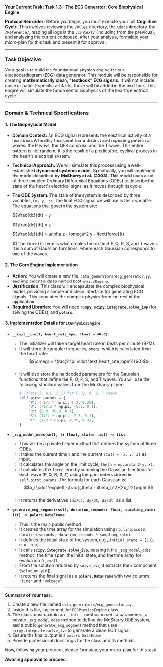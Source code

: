 **Your Current Task: Task 1.3 - The ECG Generator: Core Biophysical Engine**

**Protocol Reminder:** Before you begin, you must execute your full **Cognitive Cycle**. This involves reviewing the `/Rules` directory, the `\docs` directory, the `/Reference/`, reading all logs in the `.context/` (including from the previous), and analyzing the current codebase. After your analysis, formulate your micro-plan for this task and present it for approval.

-----

### **Task Objective**

Your goal is to build the foundational physics engine for our electrocardiogram (ECG) data generator. This module will be responsible for creating **mathematically clean, "textbook" ECG signals**. It will not include noise or patient-specific artifacts; those will be added in the next task. This engine will simulate the fundamental biophysics of the heart's electrical cycle.

-----

### **Domain & Technical Specifications**

#### **1. The Biophysical Model**

  * **Domain Context:** An ECG signal represents the electrical activity of a heartbeat. A healthy heartbeat has a distinct and repeating pattern of waves: the P wave, the QRS complex, and the T wave. This entire pattern is not random; it is the result of a predictable, cyclical process in the heart's electrical system.

  * **Technical Approach:** We will simulate this process using a well-established **dynamical systems model**. Specifically, you will implement the model described by **McSharry et al. (2003)**. This model uses a set of three coupled Ordinary Differential Equations (ODEs) to describe the state of the heart's electrical signal as it moves through its cycle.

  * **The ODE System:** The state of the system is described by three variables, `(x, y, z)`. The final ECG signal we will use is the `x` variable. The equations that govern the system are:

    $$
    $$$$\\frac{dx}{dt} = y

    $$
    $$$$$$
    $$\\frac{dy}{dt} = z

    $$
    $$$$$$
    $$\\frac{dz}{dt} = \\alpha z - \\omega^2 y - \\text{force}(t)

    $$
    $$$$The `force(t)` term is what creates the distinct P, Q, R, S, and T waves. It is a sum of Gaussian functions, where each Gaussian corresponds to one of the waves.

#### **2. The Core Engine Implementation**

  * **Action:** You will create a new file, `data_generators/ecg_generator.py`, and implement a class named `ECGPhysicsEngine`.
  * **Justification:** This class will encapsulate the complex biophysical model, providing a simple and clean interface for generating ECG signals. This separates the complex physics from the rest of the application.
  * **Required Libraries:** You will need **`numpy`**, **`scipy.integrate.solve_ivp`** (for solving the ODEs), and **`polars`**.

#### **3. Implementation Details for `ECGPhysicsEngine`**

  * **`__init__(self, heart_rate_bpm: float = 60.0)`:**

      * The initializer will take a target heart rate in beats per minute (BPM).
      * It will store the angular frequency, `omega`, which is calculated from the heart rate: $$\omega = \frac{2 \pi \cdot \text{heart_rate_bpm}}{60}$$.
      * It will also store the hardcoded parameters for the Gaussian functions that define the P, Q, R, S, and T waves. You will use the following standard values from the McSharry paper:
        ```python
        # (theta_i, a_i, b_i) for P, Q, R, S, T waves
        self.pqrst_params = {
            'P': (-1/3 * np.pi, 1.2, 0.25),
            'Q': (-1/12 * np.pi, -5.0, 0.1),
            'R': (0.0, 30.0, 0.1),
            'S': (1/12 * np.pi, -7.5, 0.1),
            'T': (1/2 * np.pi, 0.75, 0.4),
        }
        ```

  * **`_ecg_model_odes(self, t: float, state: list) -> list`:**

      * This will be a private helper method that defines the system of three ODEs.
      * It takes the current time `t` and the current `state = [x, y, z]` as input.
      * It calculates the angle on the limit cycle, `theta = np.arctan2(y, x)`.
      * It calculates the `force` term by summing the Gaussian functions for each wave (P, Q, R, S, T) using the parameters stored in `self.pqrst_params`. The formula for each Gaussian is: $$a_i \cdot \exp\left(-\frac{(\theta - \theta_i)^2}{2b_i^2}\right)$$.
      * It returns the derivatives `[dx/dt, dy/dt, dz/dt]` as a list.

  * **`generate_ecg_segment(self, duration_seconds: float, sampling_rate: int) -> polars.DataFrame`:**

      * This is the main public method.
      * It creates the time array for the simulation using `np.linspace(0, duration_seconds, duration_seconds * sampling_rate)`.
      * It defines the initial state of the system, e.g., `initial_state = [1.0, 0.0, 0.0]`.
      * It calls **`scipy.integrate.solve_ivp`**, passing it the `_ecg_model_odes` method, the time span, the initial state, and the time array for evaluation (`t_eval`).
      * From the solution returned by `solve_ivp`, it extracts the `x` component (`solution.y[0]`).
      * It returns the final signal as a **`polars.DataFrame`** with two columns: `"time"` and `"voltage"`.

-----

**Summary of your task:**

1.  Create a new file named `data_generators/ecg_generator.py`.
2.  Inside this file, implement the `ECGPhysicsEngine` class.
3.  The class must contain an `__init__` method to set up parameters, a private `_ecg_model_odes` method to define the McSharry ODE system, and a public `generate_ecg_segment` method that uses `scipy.integrate.solve_ivp` to generate a clean ECG signal.
4.  Ensure the final output is a `polars.DataFrame`.
5.  Provide professional docstrings for the class and its methods.

Now, following your protocol, please formulate your micro-plan for this task.

**Awaiting approval to proceed.**